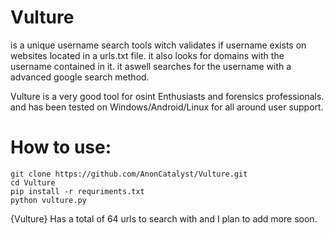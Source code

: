 # Vulture
is a unique username search tools witch validates if username exists on websites located in a urls.txt file.
it also looks for domains with the username contained in it.
it aswell searches for the username with a advanced google search method.

Vulture is a very good tool for osint Enthusiasts and forensics professionals.
and has been tested on Windows/Android/Linux for all around user support.


# How to use:

```
git clone https://github.com/AnonCatalyst/Vulture.git
cd Vulture
pip install -r requriments.txt
python vulture.py
```
{Vulture} Has a total of 64 urls to search with and I plan to add more soon.
